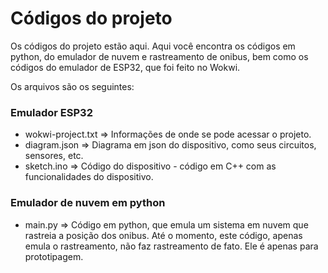 # Códigos do projeto

Os códigos do projeto estão aqui. 
Aqui você encontra os códigos em python, do emulador de nuvem e rastreamento de onibus, bem como os códigos do emulador de ESP32, que foi feito no Wokwi.

Os arquivos são os seguintes:

### Emulador ESP32
- wokwi-project.txt => Informações de onde se pode acessar o projeto.
- diagram.json => Diagrama em json do dispositivo, como seus circuitos, sensores, etc. 
- sketch.ino => Código do dispositivo - código em C++ com as funcionalidades do dispositivo. 

### Emulador de nuvem em python
- main.py => Código em python, que emula um sistema em nuvem que rastreia a posição dos onibus. Até o momento, este código, apenas emula o rastreamento, não faz rastreamento de fato. Ele é apenas para prototipagem.
